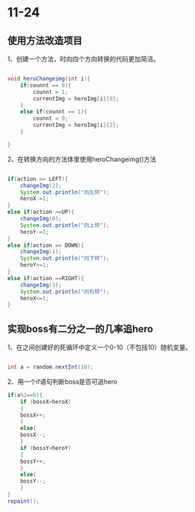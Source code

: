 # 11-24


## 使用方法改造项目


1、创建一个方法，时向四个方向转换的代码更加简洁。

```java

void heroChangeimg(int i){
    if(counnt == 0){
        counnt = 1;
        currentImg = heroImg[i][0];
    }
    else if(counnt == 1){
        counnt = 0;
        currentImg = heroImg[i][2];
    }

}
```
2、在转换方向的方法体里使用heroChangeimg()方法

```java

if(action == LEFT){
    changeImg(2);
    System.out.println("向左转");
    heroX-=1;
}
else if(action ==UP){
    changeImg(0);
    System.out.println("向上转");
    heroY-=1;
}
else if(action == DOWN){
    changeImg(1);
    System.out.println("向下转");
    heroY+=1;
}
else if(action ==RIGHT){
    changeImg(3);
    System.out.println("向右转");
    heroX+=1;
}
```


## 实现boss有二分之一的几率追hero


1、在之间创建好的死循环中定义一个0-10（不包括10）随机变量。

```java

int a = random.nextInt(10);

```

2、用一个if语句判断boss是否可追hero

```java
if(a%2==0){
    if (bossX<heroX)
    {
    bossX++;
    }
    else{
    bossX--;
    }
    if (bossY<heroY)
    {
    bossY++;
    }
    else{
    bossY--;
    }
}
repaint();
		


```

